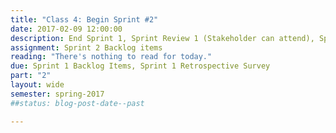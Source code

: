 ```yaml
---
title: "Class 4: Begin Sprint #2"
date: 2017-02-09 12:00:00
description: End Sprint 1, Sprint Review 1 (Stakeholder can attend), Sprint Retrospective 1, Begin Sprint 2, Sprint Planning 2 (up to project teams).  Atomic Design Part 3 (Grad Student).
assignment: Sprint 2 Backlog items
reading: "There's nothing to read for today."
due: Sprint 1 Backlog Items, Sprint 1 Retrospective Survey
part: "2"
layout: wide
semester: spring-2017
##status: blog-post-date--past

---
```

